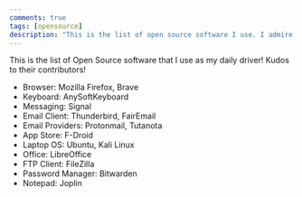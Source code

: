 ```yaml
---
comments: true
tags: [opensource]
description: "This is the list of open source software I use. I admire FOSS and prefer using it over any proprietary solution"
---
```


This is the list of Open Source software that I use as my daily driver! Kudos to their contributors!

- Browser: Mozilla Firefox, Brave
- Keyboard: AnySoftKeyboard
- Messaging: Signal
- Email Client: Thunderbird, FairEmail
- Email Providers: Protonmail, Tutanota
- App Store: F-Droid
- Laptop OS: Ubuntu, Kali Linux
- Office: LibreOffice
- FTP Client: FileZilla
- Password Manager: Bitwarden
- Notepad: Joplin
